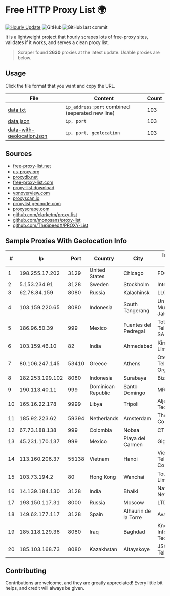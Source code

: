 
# Free HTTP Proxy List 🌍

[![Hourly Update](https://github.com/mertguvencli/http-proxy-list/actions/workflows/main.yml/badge.svg?branch=main)](https://github.com/mertguvencli/http-proxy-list/actions/workflows/main.yml)
![GitHub](https://img.shields.io/github/license/mertguvencli/http-proxy-list)
![GitHub last commit](https://img.shields.io/github/last-commit/mertguvencli/http-proxy-list)

It is a lightweight project that hourly scrapes lots of free-proxy sites, validates if it works, and serves a clean proxy list.


> Scraper found **2630** proxies at the latest update. Usable proxies are below.

## Usage

Click the file format that you want and copy the URL.


|File|Content|Count|
|----|-------|-----|
|[data.txt](https://raw.githubusercontent.com/mertguvencli/http-proxy-list/main/proxy-list/data.txt)|`ip_address:port` combined (seperated new line)|103|
|[data.json](https://raw.githubusercontent.com/mertguvencli/http-proxy-list/main/proxy-list/data.json)|`ip, port`|103|
|[data-with-geolocation.json](https://raw.githubusercontent.com/mertguvencli/http-proxy-list/main/proxy-list/data-with-geolocation.json)|`ip, port, geolocation`|103|

## Sources

* [free-proxy-list.net](https://free-proxy-list.net)
* [us-proxy.org](https://www.us-proxy.org)
* [proxydb.net](http://proxydb.net)
* [free-proxy-list.com](https://free-proxy-list.com/?page=&port=&type%5B%5D=http&type%5B%5D=https&up_time=0&search=Search)
* [proxy-list.download](https://www.proxy-list.download/HTTP)
* [vpnoverview.com](https://vpnoverview.com/privacy/anonymous-browsing/free-proxy-servers)
* [proxyscan.io](https://www.proxyscan.io)
* [proxylist.geonode.com](https://proxylist.geonode.com/api/proxy-list?limit=300&page=1&sort_by=lastChecked&sort_type=desc&protocols=http,https)
* [proxyscrape.com](https://api.proxyscrape.com/v2/?request=displayproxies&protocol=http&timeout=10000&country=all&ssl=all&anonymity=all)
* [github.com/clarketm/proxy-list](https://raw.githubusercontent.com/clarketm/proxy-list/master/proxy-list-raw.txt)
* [github.com/monosans/proxy-list](https://raw.githubusercontent.com/monosans/proxy-list/main/proxies/http.txt)
* [github.com/TheSpeedX/PROXY-List](https://raw.githubusercontent.com/TheSpeedX/PROXY-List/master/http.txt)


## Sample Proxies With Geolocation Info

|#|Ip|Port|Country|City|Internet Service Provider|
|-|--|----|-------|----|-------------------------|
|1|198.255.17.202|3129|United States|Chicago|FDCservers.net|
|2|5.153.234.91|3128|Sweden|Stockholm|Inter Connects Inc|
|3|62.78.84.159|8080|Russia|Kalachinsk|LLC Milecom|
|4|103.159.220.65|8080|Indonesia|South Tangerang|Universitas Muhammadiyah Jakarta|
|5|186.96.50.39|999|Mexico|Fuentes del Pedregal|Total Play Telecomunicaciones SA De CV|
|6|103.159.46.10|82|India|Ahmedabad|King Netsol Private Limited|
|7|80.106.247.145|53410|Greece|Athens|Ote SA (Hellenic Telecommunications Organisation)|
|8|182.253.199.102|8080|Indonesia|Surabaya|Biznet Networks|
|9|190.113.40.11|999|Dominican Republic|Santo Domingo|MR Networking, SRL|
|10|165.16.22.178|9999|Libya|Tripoli|Aljeel Aljadeed For Technology|
|11|185.92.223.62|59394|Netherlands|Amsterdam|The Constant Company|
|12|67.73.188.138|999|Colombia|Nobsa|CTL LATAM|
|13|45.231.170.137|999|Mexico|Playa del Carmen|GigNet, S.A. de C.V.|
|14|113.160.206.37|55138|Vietnam|Hanoi|VietNam Post and Telecom Corporation|
|15|103.73.194.2|80|Hong Kong|Wanchai|TouchPal HK Co., Limited|
|16|14.139.184.130|3128|India|Bhalki|National Knowledge Network|
|17|193.150.117.31|8000|Russia|Moscow|LTD "ARENTEL"|
|18|149.62.177.117|3128|Spain|Alhaurin de la Torre|Avatel Telecom|
|19|185.118.129.36|8080|Iraq|Baghdad|Knowledge Path Information Technology ISP|
|20|185.103.168.73|8080|Kazakhstan|Altayskoye|JSC Alma Telecommunications|



## Contributing

Contributions are welcome, and they are greatly appreciated! Every
little bit helps, and credit will always be given.

